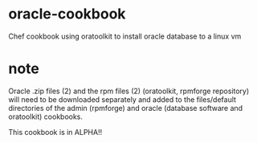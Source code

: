 oracle-cookbook
===============

Chef cookbook using oratoolkit to install oracle database to a linux vm

note
====

Oracle .zip files (2) and the rpm files (2) (oratoolkit, rpmforge repository) will need to be downloaded separately and added to the files/default directories of the admin (rpmforge) and oracle (database software and oratoolkit) cookbooks.  

This cookbook is in ALPHA!!
